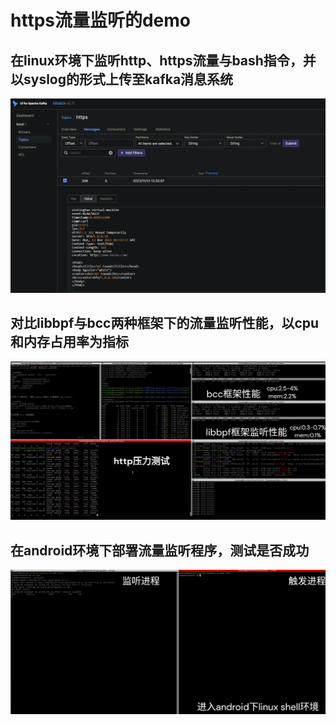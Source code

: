 # https流量监听的demo
##  在linux环境下监听http、https流量与bash指令，并以syslog的形式上传至kafka消息系统
[![https监听](/image/Monitor.png "https监听并传至kafka")]("https://www.youtube.com/watch?v=0fW1alEPvCY")
## 对比libbpf与bcc两种框架下的流量监听性能，以cpu和内存占用率为指标
[![libbpf与bcc监听性能对比](/image/MonitorDiff.png "libbpf与bcc监听性能对比")](https://www.youtube.com/watch?v=V2JJZnkRm9g)
## 在android环境下部署流量监听程序，测试是否成功
[![android下的https监听](/image/MonitorAndroid.png "android的ebpf监听应用")](https://www.youtube.com/watch?v=1LBqk6hmvhY)
